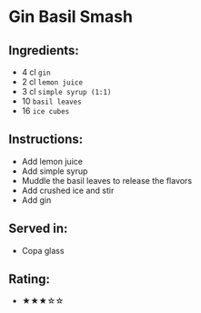 # Gin Basil Smash

## Ingredients:
- 4 cl `gin`
- 2 cl `lemon juice`
- 3 cl `simple syrup (1:1)`
- 10 `basil leaves`
- 16 `ice cubes`

## Instructions:
- Add lemon juice
- Add simple syrup
- Muddle the basil leaves to release the flavors
- Add crushed ice and stir
- Add gin

## Served in:
- Copa glass

## Rating:
- ★★★☆☆